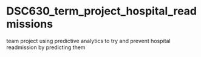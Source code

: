 # DSC630_term_project_hospital_readmissions
team project using predictive analytics to try and prevent hospital readmission by predicting them
